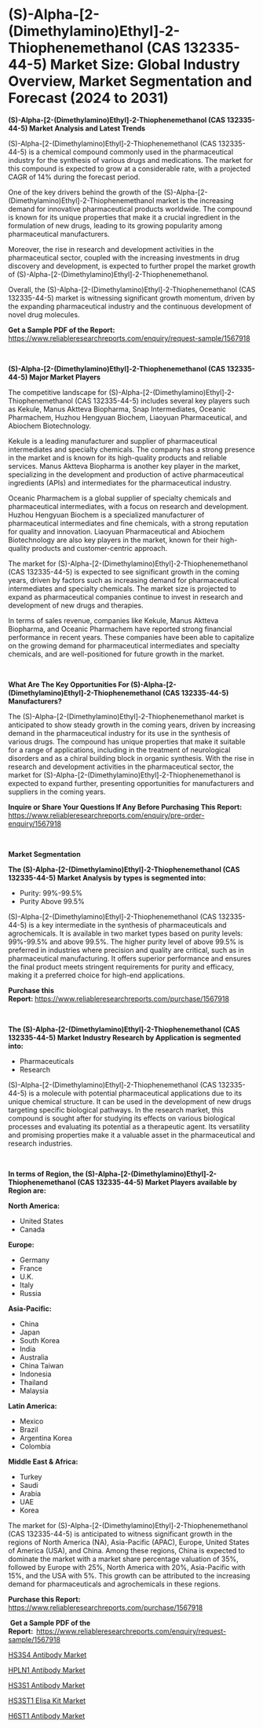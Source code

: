 <p><h1>(S)-Alpha-[2-(Dimethylamino)Ethyl]-2-Thiophenemethanol (CAS 132335-44-5) Market Size: Global Industry Overview, Market Segmentation and Forecast (2024 to 2031)</h1></p><p><strong>(S)-Alpha-[2-(Dimethylamino)Ethyl]-2-Thiophenemethanol (CAS 132335-44-5) Market Analysis and Latest Trends</strong></p>
<p><p>(S)-Alpha-[2-(Dimethylamino)Ethyl]-2-Thiophenemethanol (CAS 132335-44-5) is a chemical compound commonly used in the pharmaceutical industry for the synthesis of various drugs and medications. The market for this compound is expected to grow at a considerable rate, with a projected CAGR of 14% during the forecast period.</p><p>One of the key drivers behind the growth of the (S)-Alpha-[2-(Dimethylamino)Ethyl]-2-Thiophenemethanol market is the increasing demand for innovative pharmaceutical products worldwide. The compound is known for its unique properties that make it a crucial ingredient in the formulation of new drugs, leading to its growing popularity among pharmaceutical manufacturers.</p><p>Moreover, the rise in research and development activities in the pharmaceutical sector, coupled with the increasing investments in drug discovery and development, is expected to further propel the market growth of (S)-Alpha-[2-(Dimethylamino)Ethyl]-2-Thiophenemethanol.</p><p>Overall, the (S)-Alpha-[2-(Dimethylamino)Ethyl]-2-Thiophenemethanol (CAS 132335-44-5) market is witnessing significant growth momentum, driven by the expanding pharmaceutical industry and the continuous development of novel drug molecules.</p></p>
<p><strong>Get a Sample PDF of the Report:&nbsp;</strong> <a href="https://www.reliableresearchreports.com/enquiry/request-sample/1567918">https://www.reliableresearchreports.com/enquiry/request-sample/1567918</a></p>
<p>&nbsp;</p>
<p><strong>(S)-Alpha-[2-(Dimethylamino)Ethyl]-2-Thiophenemethanol (CAS 132335-44-5) Major Market Players</strong></p>
<p><p>The competitive landscape for (S)-Alpha-[2-(Dimethylamino)Ethyl]-2-Thiophenemethanol (CAS 132335-44-5) includes several key players such as Kekule, Manus Aktteva Biopharma, Snap Intermediates, Oceanic Pharmachem, Huzhou Hengyuan Biochem, Liaoyuan Pharmaceutical, and Abiochem Biotechnology.</p><p>Kekule is a leading manufacturer and supplier of pharmaceutical intermediates and specialty chemicals. The company has a strong presence in the market and is known for its high-quality products and reliable services. Manus Aktteva Biopharma is another key player in the market, specializing in the development and production of active pharmaceutical ingredients (APIs) and intermediates for the pharmaceutical industry.</p><p>Oceanic Pharmachem is a global supplier of specialty chemicals and pharmaceutical intermediates, with a focus on research and development. Huzhou Hengyuan Biochem is a specialized manufacturer of pharmaceutical intermediates and fine chemicals, with a strong reputation for quality and innovation. Liaoyuan Pharmaceutical and Abiochem Biotechnology are also key players in the market, known for their high-quality products and customer-centric approach.</p><p>The market for (S)-Alpha-[2-(Dimethylamino)Ethyl]-2-Thiophenemethanol (CAS 132335-44-5) is expected to see significant growth in the coming years, driven by factors such as increasing demand for pharmaceutical intermediates and specialty chemicals. The market size is projected to expand as pharmaceutical companies continue to invest in research and development of new drugs and therapies.</p><p>In terms of sales revenue, companies like Kekule, Manus Aktteva Biopharma, and Oceanic Pharmachem have reported strong financial performance in recent years. These companies have been able to capitalize on the growing demand for pharmaceutical intermediates and specialty chemicals, and are well-positioned for future growth in the market.</p></p>
<p>&nbsp;</p>
<p><strong>What Are The Key Opportunities For (S)-Alpha-[2-(Dimethylamino)Ethyl]-2-Thiophenemethanol (CAS 132335-44-5) Manufacturers?</strong></p>
<p><p>The (S)-Alpha-[2-(Dimethylamino)Ethyl]-2-Thiophenemethanol market is anticipated to show steady growth in the coming years, driven by increasing demand in the pharmaceutical industry for its use in the synthesis of various drugs. The compound has unique properties that make it suitable for a range of applications, including in the treatment of neurological disorders and as a chiral building block in organic synthesis. With the rise in research and development activities in the pharmaceutical sector, the market for (S)-Alpha-[2-(Dimethylamino)Ethyl]-2-Thiophenemethanol is expected to expand further, presenting opportunities for manufacturers and suppliers in the coming years.</p></p>
<p><strong>Inquire or Share Your Questions If Any Before Purchasing This Report:</strong> <a href="https://www.reliableresearchreports.com/enquiry/pre-order-enquiry/1567918">https://www.reliableresearchreports.com/enquiry/pre-order-enquiry/1567918</a></p>
<p>&nbsp;</p>
<p><strong>Market Segmentation</strong></p>
<p><strong>The (S)-Alpha-[2-(Dimethylamino)Ethyl]-2-Thiophenemethanol (CAS 132335-44-5) Market Analysis by types is segmented into:</strong></p>
<p><ul><li>Purity: 99%-99.5%</li><li>Purity Above 99.5%</li></ul></p>
<p><p>(S)-Alpha-[2-(Dimethylamino)Ethyl]-2-Thiophenemethanol (CAS 132335-44-5) is a key intermediate in the synthesis of pharmaceuticals and agrochemicals. It is available in two market types based on purity levels: 99%-99.5% and above 99.5%. The higher purity level of above 99.5% is preferred in industries where precision and quality are critical, such as in pharmaceutical manufacturing. It offers superior performance and ensures the final product meets stringent requirements for purity and efficacy, making it a preferred choice for high-end applications.</p></p>
<p><strong>Purchase this Report:&nbsp;</strong><a href="https://www.reliableresearchreports.com/purchase/1567918">https://www.reliableresearchreports.com/purchase/1567918</a></p>
<p>&nbsp;</p>
<p><strong>The (S)-Alpha-[2-(Dimethylamino)Ethyl]-2-Thiophenemethanol (CAS 132335-44-5) Market Industry Research by Application is segmented into:</strong></p>
<p><ul><li>Pharmaceuticals</li><li>Research</li></ul></p>
<p><p>(S)-Alpha-[2-(Dimethylamino)Ethyl]-2-Thiophenemethanol (CAS 132335-44-5) is a molecule with potential pharmaceutical applications due to its unique chemical structure. It can be used in the development of new drugs targeting specific biological pathways. In the research market, this compound is sought after for studying its effects on various biological processes and evaluating its potential as a therapeutic agent. Its versatility and promising properties make it a valuable asset in the pharmaceutical and research industries.</p></p>
<p>&nbsp;</p>
<p><strong>In terms of Region, the (S)-Alpha-[2-(Dimethylamino)Ethyl]-2-Thiophenemethanol (CAS 132335-44-5) Market Players available by Region are:</strong></p>
<p>
    <p> <strong> North America: </strong>
        <ul>
            <li>United States</li>
            <li>Canada</li>
        </ul>
        </p> 
    <p> <strong> Europe: </strong>
        <ul>
            <li>Germany</li>
            <li>France</li>
            <li>U.K.</li>
            <li>Italy</li>
            <li>Russia</li>
        </ul>
        </p> 
    <p> <strong> Asia-Pacific: </strong>
        <ul>
            <li>China</li>
            <li>Japan</li>
            <li>South Korea</li>
            <li>India</li>
            <li>Australia</li>
            <li>China Taiwan</li>
            <li>Indonesia</li>
            <li>Thailand</li>
            <li>Malaysia</li>
        </ul>
        </p> 
    <p> <strong> Latin America: </strong>
        <ul>
            <li>Mexico</li>
            <li>Brazil</li>
            <li>Argentina Korea</li>
            <li>Colombia</li>
        </ul>
        </p> 
    <p> <strong> Middle East & Africa: </strong>
        <ul>
            <li>Turkey</li>
            <li>Saudi</li>
            <li>Arabia</li>
            <li>UAE</li>
            <li>Korea</li>
        </ul>
    </p>
    </p>
<p><p>The market for (S)-Alpha-[2-(Dimethylamino)Ethyl]-2-Thiophenemethanol (CAS 132335-44-5) is anticipated to witness significant growth in the regions of North America (NA), Asia-Pacific (APAC), Europe, United States of America (USA), and China. Among these regions, China is expected to dominate the market with a market share percentage valuation of 35%, followed by Europe with 25%, North America with 20%, Asia-Pacific with 15%, and the USA with 5%. This growth can be attributed to the increasing demand for pharmaceuticals and agrochemicals in these regions.</p></p>
<p><strong>Purchase this Report: </strong><a href="https://www.reliableresearchreports.com/purchase/1567918">https://www.reliableresearchreports.com/purchase/1567918</a></p>
<p>&nbsp;<strong>Get a Sample PDF of the Report:&nbsp;&nbsp;</strong><a href="https://www.reliableresearchreports.com/enquiry/request-sample/1567918">https://www.reliableresearchreports.com/enquiry/request-sample/1567918</a></p>
<p><strong></strong></p>
<p><p><a href="https://medium.com/@tevinjewess/hs3s4-antibody-market-analysis-and-sze-forecasted-for-period-from-2024-to-2031-4f38cf998113">HS3S4 Antibody Market</a></p><p><a href="https://medium.com/@rowannolan544/hpln1-antibody-market-the-key-to-successful-business-strategy-forecast-till-2031-fb7a06e70127">HPLN1 Antibody Market</a></p><p><a href="https://medium.com/@tevinjewess/hs3s1-antibody-market-furnishes-information-on-market-share-market-trends-and-market-growth-9f9db67926a2">HS3S1 Antibody Market</a></p><p><a href="https://medium.com/@tevinjewess/decoding-hs3st1-elisa-kit-market-metrics-market-share-trends-and-growth-patterns-b170d5a22b9c">HS3ST1 Elisa Kit Market</a></p><p><a href="https://medium.com/@rowannolan544/h6st1-antibody-market-analysis-its-cagr-market-segmentation-and-global-industry-overview-2608119d427e">H6ST1 Antibody Market</a></p></p>